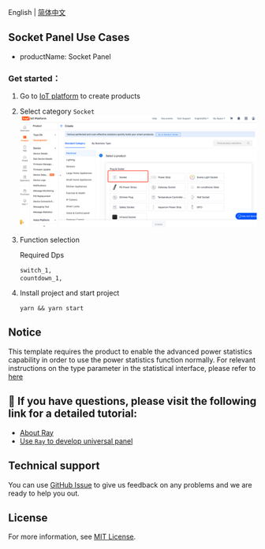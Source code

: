 English[](README.md) | [简体中文](README_zh.md)

## Socket Panel Use Cases

- productName: Socket Panel

### Get started：

1. Go to [IoT platform](https://iot.tuya.com/) to create products

2. Select category `Socket`
   ![功能选择](./images/iot01.png)
3. Function selection

   Required Dps

   ```
   switch_1,
   countdown_1,
   ```

4. Install project and start project

   ```
   yarn && yarn start
   ```

## Notice

This template requires the product to enable the advanced power statistics capability in order to use the power statistics function normally.
For relevant instructions on the type parameter in the statistical interface, please refer to [here](https://www.tuyaos.com/viewtopic.php?t=973)

## :rocket: If you have questions, please visit the following link for a detailed tutorial:

- [About Ray](https://developer.tuya.com/cn/ray)
- [Use `Ray` to develop universal panel](https://developer.tuya.com/cn/miniapp-codelabs/codelabs/panelmore-guide/index.html#0)

## Technical support

You can use [GitHub Issue](https://github.com/Tuya-Community/tuya-ray-demo/issues) to give us feedback on any problems and we are ready to help you out.

## License

For more information, see [MIT License](LICENSE).
